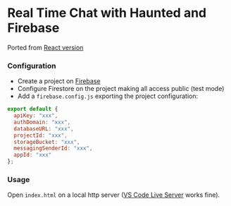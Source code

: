 # Real Time Chat with Haunted and Firebase

Ported from [React version](https://www.freecodecamp.org/news/how-to-build-a-real-time-chatroom-with-firebase-and-react-hooks-eb892fa72f1e/)

### Configuration

* Create a project on [Firebase](https://firebase.google.com/)
* Configure Firestore on the project making all access public (test mode)
* Add a `firebase.config.js` exporting the project configuration:

```js
export default {
  apiKey: "xxx",
  authDomain: "xxx",
  databaseURL: "xxx",
  projectId: "xxx",
  storageBucket: "xxx",
  messagingSenderId: "xxx",
  appId: "xxx"
};
```

### Usage

Open `index.html` on a local http server ([VS Code Live Server](https://marketplace.visualstudio.com/items?itemName=ritwickdey.LiveServer) works fine).

